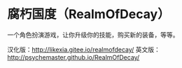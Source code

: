 # 腐朽国度（RealmOfDecay）

一个角色扮演游戏，让你升级你的技能，购买新的装备，等等。

汉化版：http://likexia.gitee.io/realmofdecay/
英文版：http://psychemaster.github.io/RealmOfDecay/